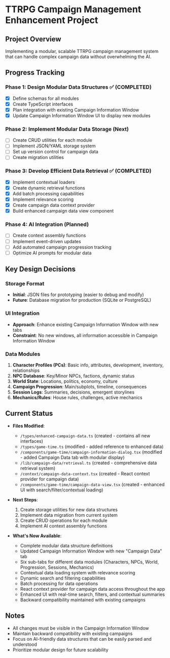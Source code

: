 # TTRPG Campaign Management Enhancement Project

## Project Overview
Implementing a modular, scalable TTRPG campaign management system that can handle complex campaign data without overwhelming the AI.

## Progress Tracking

### Phase 1: Design Modular Data Structures ✅ (COMPLETED)

- [x] Define schemas for all modules
- [x] Create TypeScript interfaces
- [x] Plan integration with existing Campaign Information Window
- [x] Update Campaign Information Window UI to display new modules

### Phase 2: Implement Modular Data Storage (Next)
- [ ] Create CRUD utilities for each module
- [ ] Implement JSON/YAML storage system
- [ ] Set up version control for campaign data
- [ ] Create migration utilities

### Phase 3: Develop Efficient Data Retrieval ✅ (COMPLETED)
- [x] Implement contextual loaders
- [x] Create dynamic retrieval functions
- [x] Add batch processing capabilities
- [x] Implement relevance scoring
- [x] Create campaign data context provider
- [x] Build enhanced campaign data view component

### Phase 4: AI Integration (Planned)
- [ ] Create context assembly functions
- [ ] Implement event-driven updates
- [ ] Add automated campaign progression tracking
- [ ] Optimize AI prompts for modular data

## Key Design Decisions

### Storage Format
- **Initial**: JSON files for prototyping (easier to debug and modify)
- **Future**: Database migration for production (SQLite or PostgreSQL)

### UI Integration
- **Approach**: Enhance existing Campaign Information Window with new tabs
- **Constraint**: No new windows, all information accessible in Campaign Information Window

### Data Modules
1. **Character Profiles (PCs)**: Basic info, attributes, development, inventory, relationships
2. **NPC Database**: Key/Minor NPCs, factions, dynamic status
3. **World State**: Locations, politics, economy, culture
4. **Campaign Progression**: Main/subplots, timeline, consequences
5. **Session Logs**: Summaries, decisions, emergent storylines
6. **Mechanics/Rules**: House rules, challenges, active mechanics

## Current Status

- **Files Modified**:
  - `/types/enhanced-campaign-data.ts` (created - contains all new interfaces)
  - `/types/game-time.ts` (modified - added reference to enhanced data)
  - `/components/game-time/campaign-information-dialog.tsx` (modified - added Campaign Data tab with modular display)
  - `/lib/campaign-data/retrieval.ts` (created - comprehensive data retrieval system)
  - `/context/campaign-data-context.tsx` (created - React context provider for campaign data)
  - `/components/game-time/campaign-data-view.tsx` (created - enhanced UI with search/filter/contextual loading)
  
- **Next Steps**:
  1. Create storage utilities for new data structures
  2. Implement data migration from current system
  3. Create CRUD operations for each module
  4. Implement AI context assembly functions

- **What's Now Available**:
  - Complete modular data structure definitions
  - Updated Campaign Information Window with new "Campaign Data" tab
  - Six sub-tabs for different data modules (Characters, NPCs, World, Progression, Sessions, Mechanics)
  - Contextual data loading system with relevance scoring
  - Dynamic search and filtering capabilities
  - Batch processing for data operations
  - React context provider for campaign data access throughout the app
  - Enhanced UI with real-time search, filters, and contextual summaries
  - Backward compatibility maintained with existing campaigns

## Notes
- All changes must be visible in the Campaign Information Window
- Maintain backward compatibility with existing campaigns
- Focus on AI-friendly data structures that can be easily parsed and understood
- Prioritize modular design for future scalability
